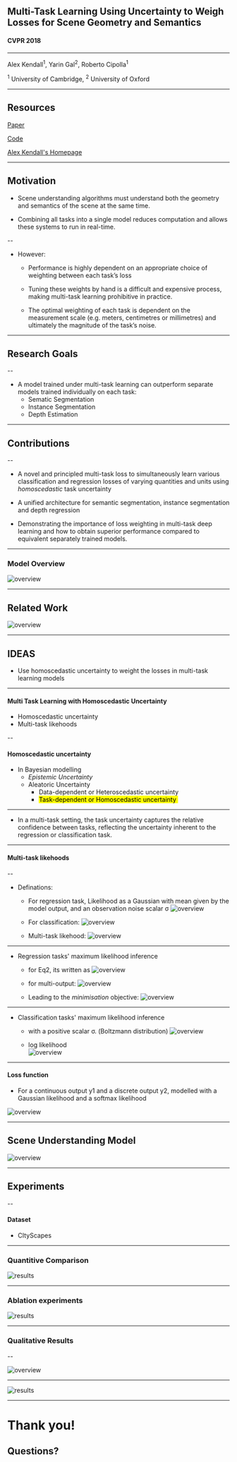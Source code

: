 
## Multi-Task Learning Using Uncertainty to Weigh Losses for Scene Geometry and Semantics

#### CVPR 2018

---

Alex Kendall<sup>1</sup>, Yarin Gal<sup>2</sup>, Roberto Cipolla<sup>1</sup>

<sup>1</sup> University of Cambridge, <sup>2</sup> University of Oxford

---

## Resources

[Paper](https://arxiv.org/pdf/1705.07115.pdf)

[Code](https://github.com/yaringal/multi-task-learning-example)

[Alex Kendall's Homepage](https://alexgkendall.com/research/)

---

##  Motivation

- Scene understanding algorithms must understand both the geometry and
semantics of the scene at the same time.

- Combining all tasks into a single model reduces computation and allows these systems to run in real-time.

--

- However:

  * Performance is highly dependent on an appropriate choice of weighting between each task’s loss

  * Tuning these weights by hand is a difficult and expensive process, making multi-task learning prohibitive in practice.
  
  * The optimal weighting of each task is dependent on the measurement scale (e.g. meters, centimetres or millimetres) and ultimately the magnitude of the task’s noise.

---

## Research Goals

--

- A model trained under multi-task learning can outperform separate models trained individually on each task:
  * Sematic Segmentation
  * Instance Segmentation
  * Depth Estimation

---

## Contributions

--

* A novel and principled multi-task loss to simultaneously learn various classification and regression losses of varying quantities and units using *homoscedastic* task uncertainty

* A unified architecture for semantic segmentation, instance segmentation and depth regression

* Demonstrating the importance of loss weighting in multi-task deep learning and how to obtain superior performance compared to equivalent separately trained models.

---

### Model Overview

![overview](assets/network.png)<!-- .element height="100%" width="100%" -->

---

## Related Work

![overview](assets/ablation.png)<!-- .element height="80%" width="80%" -->

---

## IDEAS

- Use homoscedastic uncertainty to weight the losses in multi-task learning models

---

#### Multi Task Learning with Homoscedastic Uncertainty

- Homoscedastic uncertainty
- Multi-task likehoods

--

#### Homoscedastic uncertainty

- In Bayesian modelling
  * *Epistemic Uncertainty*
  * Aleatoric Uncertainty
    * Data-dependent or  Heteroscedastic uncertainty
    * <mark>Task-dependent or Homoscedastic uncertainty </mark> 

---

- In a multi-task setting, the task uncertainty captures the relative confidence between tasks, reflecting the uncertainty inherent to the regression or classification task. 

---

#### Multi-task likehoods 

--

- Definations:
  - For regression task, Likelihood as a Gaussian with mean given by the model output, and an observation noise scalar σ
![overview](assets/eq2.png)<!-- .element height="25%" width="25%" -->

  - For classification:
![overview](assets/eq3.png)<!-- .element height="25%" width="25%" -->

  - Multi-task likehood:
![overview](assets/eq4.png)<!-- .element height="25%" width="25%" -->

---

- Regression tasks' maximum likelihood inference

  - for Eq2, its written as
![overview](assets/eq5.png)<!-- .element height="25%" width="25%" -->

  - for multi-output:
![overview](assets/eq6.png)<!-- .element height="25%" width="25%" -->

  - Leading to the *minimisation* objective:
![overview](assets/eq7.png)<!-- .element height="25%" width="25%" -->

---

- Classification tasks' maximum likelihood inference
  - with a positive scalar σ. (Boltzmann distribution)
![overview](assets/eq8.png)<!-- .element height="25%" width="25%" -->

  - log likelihood  
![overview](assets/eq9.png)<!-- .element height="25%" width="225%" -->

---

#### Loss function
- For a continuous output y1 and a discrete output y2, modelled with a Gaussian likelihood and a softmax likelihood

![overview](assets/eq10.png)<!-- .element height="8%" width=10%" -->

---

## Scene Understanding Model

![overview](assets/instance_seg.png)<!-- .element height="80%" width=100%" -->

---

## Experiments

--

#### Dataset

- CItyScapes

---

### Quantitive Comparison

![results](assets/comparison.png)<!-- .element height="100%" width="100%" -->

---

### Ablation experiments

![results](assets/comparison_1.png)<!-- .element height="100%" width="100%" -->

---

### Qualitative Results

--

![overview](assets/occlusion.png)<!-- .element height="80%" width="80%" -->

---

![results](assets/results.png)<!-- .element height="90%" width="90%" -->

---

# Thank you! 
## Questions?